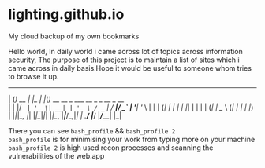 # lighting.github.io
My cloud backup of my own bookmarks

Hello world, In daily world i came across lot of topics across information security, The purpose of this project is to maintain a list of sites which i came across in daily basis.Hope it would be useful to someone whom tries to browse it up.

 _ _       _     _   _                                      
| (_) __ _| |__ | |_(_)_ __   __ _     ___  __ _ _ __ _ __  
| | |/ _` | '_ \| __| | '_ \ / _` |   / __|/ _` | '__| '_ \ 
| | | (_| | | | | |_| | | | | (_| |   \__ \ (_| | |  | |_) |
|_|_|\__, |_| |_|\__|_|_| |_|\__, |___|___/\__,_|_|  | .__/ 
     |___/                   |___/_____|             |_|    

There you can see ```bash_profile``` && ```bash_profile 2``` </br>
```bash_profile``` is for minimising your work from typing more on your machine</br>
```bash_profile 2``` is high used recon processes and scanning the vulnerabilities of the web.app 
